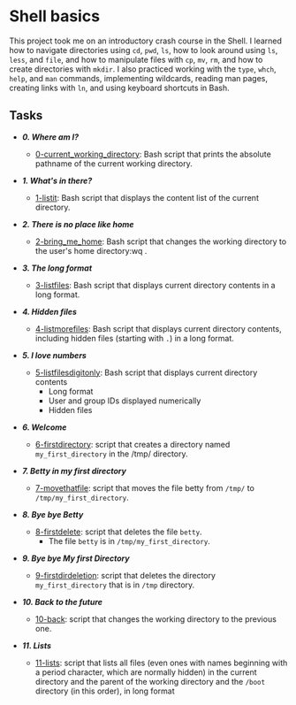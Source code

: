 # Shell basics

This project took me on an introductory crash course in the Shell. I learned how to navigate directories using `cd`, `pwd`, `ls`, how to look around using `ls`, `less`, and `file`, and how to manipulate files with `cp`, `mv`, `rm`, and how to create directories with `mkdir`. I also practiced working with the `type`, `whch`, `help`, and `man` commands, implementing wildcards, reading man pages, creating links with `ln`, and using keyboard shortcuts in Bash.

## Tasks

- **_0. Where am I?_**
	- [0-current_working_directory](./0-current_working_directory): Bash script that prints the absolute pathname of the current working directory.

- **_1. What's in there?_**
	- [1-listit](./1-listit): Bash script that displays the content list of the current directory.

- **_2. There is no place like home_**
	- [2-bring_me_home](./2-bring_me_home): Bash script that changes the working directory to the user's home directory:wq
.

- **_3. The long format_**
	- [3-listfiles](./3-listfiles): Bash script that displays current directory contents in a long format.

- **_4. Hidden files_**
	- [4-listmorefiles](./4-listmorefiles): Bash script that displays current directory contents, including hidden files (starting with `.`) in a long format.

- **_5. I love numbers_**
	- [5-listfilesdigitonly](./5-listfilesdigitonly): Bash script that displays current directory contents
		- Long format
		- User and group IDs displayed numerically
		- Hidden files 

- **_6. Welcome_**
	- [6-firstdirectory](./6-firstdirectory): script that creates a directory named `my_first_directory` in the /tmp/ directory.

- **_7. Betty in my first directory_**
	- [7-movethatfile](./7-movethatfile): script that moves the file betty from `/tmp/` to `/tmp/my_first_directory`.

- **_8. Bye bye Betty_**
	- [8-firstdelete](./8-firstdelete): script that deletes the file `betty`.
		- The file `betty` is in `/tmp/my_first_directory`.

- **_9. Bye bye My first Directory_**
	- [9-firstdirdeletion](./9-firstdirdeletion): script that deletes the directory `my_first_directory` that is in `/tmp` directory.

- **_10. Back to the future_**
	- [10-back](./10-back): script that changes the working directory to the previous one.

- **_11. Lists_**
	- [11-lists](./11-lists): script that lists all files (even ones with names beginning with a period character, which are normally hidden) in the current directory and the parent of the working directory and the `/boot` directory (in this order), in long format
